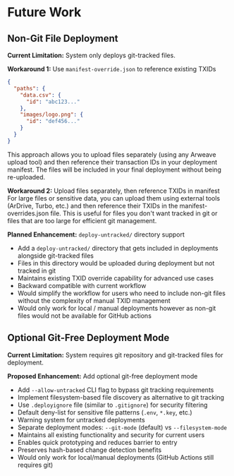 # Future Work

## Non-Git File Deployment

**Current Limitation:** System only deploys git-tracked files.

**Workaround 1:** Use `manifest-override.json` to reference existing TXIDs
```json
{
  "paths": {
    "data.csv": {
      "id": "abc123..."
    },
    "images/logo.png": {
      "id": "def456..."
    }
  }
}
```
This approach allows you to upload files separately (using any Arweave upload tool) and then reference their transaction IDs in your deployment manifest. The files will be included in your final deployment without being re-uploaded.

**Workaround 2:** Upload files separately, then reference TXIDs in manifest
For large files or sensitive data, you can upload them using external tools (ArDrive, Turbo, etc.) and then reference their TXIDs in the manifest-overrides.json file. This is useful for files you don't want tracked in git or files that are too large for efficient git management.

**Planned Enhancement:** `deploy-untracked/` directory support
- Add a `deploy-untracked/` directory that gets included in deployments alongside git-tracked files
- Files in this directory would be uploaded during deployment but not tracked in git
- Maintains existing TXID override capability for advanced use cases
- Backward compatible with current workflow
- Would simplify the workflow for users who need to include non-git files without the complexity of manual TXID management
- Would only work for local / manual deployments however as non-git files would not be available for GitHub actions

## Optional Git-Free Deployment Mode

**Current Limitation:** System requires git repository and git-tracked files for deployment.

**Proposed Enhancement:** Add optional git-free deployment mode
- Add `--allow-untracked` CLI flag to bypass git tracking requirements
- Implement filesystem-based file discovery as alternative to git tracking
- Use `.deployignore` file (similar to `.gitignore`) for security filtering
- Default deny-list for sensitive file patterns (`.env`, `*.key`, etc.)
- Warning system for untracked deployments
- Separate deployment modes: `--git-mode` (default) vs `--filesystem-mode`
- Maintains all existing functionality and security for current users
- Enables quick prototyping and reduces barrier to entry
- Preserves hash-based change detection benefits
- Would only work for local/manual deployments (GitHub Actions still requires git)